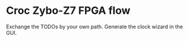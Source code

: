 # Croc Zybo-Z7 FPGA flow

Exchange the TODOs by your own path.
Generate the clock wizard in the GUI.